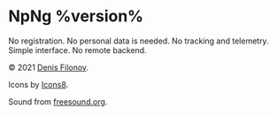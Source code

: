 # NpNg %version%

No registration. No personal data is needed. No tracking and telemetry. Simple interface. No remote backend.

© 2021 [Denis Filonov](https://norr.dev).

Icons by [Icons8](https://icons8.com).

Sound from [freesound.org](https://freesound.org/people/Jose_DanielMs/sounds/545913/).